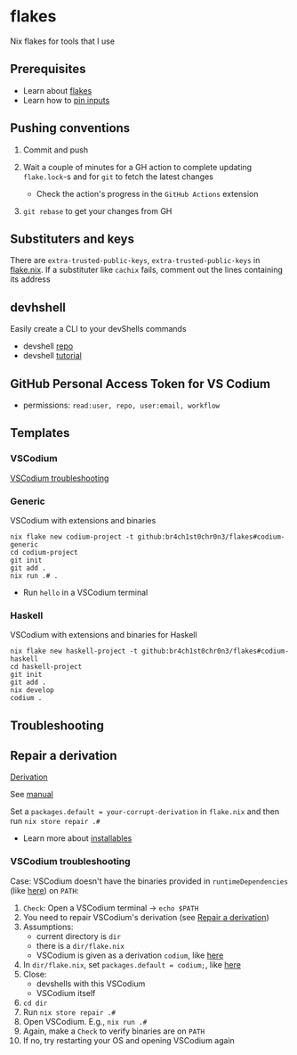 # flakes

Nix flakes for tools that I use

## Prerequisites

- Learn about [flakes](https://github.com/br4ch1st0chr0n3/the-little-things#flakes)
- Learn how to [pin inputs](https://nixos.org/manual/nix/unstable/command-ref/new-cli/nix3-flake.html#flake-references)

## Pushing conventions

1. Commit and push

1. Wait a couple of minutes for a GH action to complete updating `flake.lock`-s and for `git` to fetch the latest changes
   - Check the action's progress in the `GitHub Actions` extension

1. `git rebase` to get your changes from GH

## Substituters and keys

There are `extra-trusted-public-keys`, `extra-trusted-public-keys` in [flake.nix](./flake.nix). If a substituter like `cachix` fails, comment out the lines containing its address

## devhshell

Easily create a CLI to your devShells commands

- devshell [repo](https://github.com/numtide/devshell)
- devshell [tutorial](https://yuanwang.ca/posts/getting-started-with-flakes.html#numtidedevshell)

## GitHub Personal Access Token for VS Codium

- permissions: `read:user, repo, user:email, workflow`

## Templates

### VSCodium

[VSCodium troubleshooting](#vscodium-troubleshooting)

### Generic

VSCodium with extensions and binaries

   ```console
   nix flake new codium-project -t github:br4ch1st0chr0n3/flakes#codium-generic
   cd codium-project
   git init
   git add .
   nix run .# .
   ```

- Run `hello` in a VSCodium terminal

### Haskell

VSCodium with extensions and binaries for Haskell

   ```console
   nix flake new haskell-project -t github:br4ch1st0chr0n3/flakes#codium-haskell
   cd haskell-project
   git init
   git add .
   nix develop
   codium .
   ```

## Troubleshooting

## Repair a derivation

[Derivation](https://nixos.org/manual/nix/unstable/language/derivations.html?highlight=derivation#derivations)

See [manual](https://nixos.org/manual/nix/stable/command-ref/new-cli/nix3-store-repair.html)

Set a  `packages.default = your-corrupt-derivation` in `flake.nix` and then run `nix store repair .#`
   - Learn more about [installables](https://nixos.org/manual/nix/stable/command-ref/new-cli/nix.html?highlight=installable#installables)

### VSCodium troubleshooting

Case: VSCodium doesn't have the binaries provided in `runtimeDependencies` (like [here](https://github.com/br4ch1st0chr0n3/flakes/blob/7bab5d96658007f5ad0c72ec7805b5b4eb5a83dd/templates/codium/generic/flake.nix#L33)) on `PATH`:

   1. `Check`: Open a VSCodium terminal -> `echo $PATH`
   1. You need to repair VSCodium's derivation (see [Repair a derivation](#repair-a-derivation))
   1. Assumptions: 
      - current directory is `dir`
      - there is a `dir/flake.nix`
      - VSCodium is given as a derivation `codium`, like [here](https://github.com/br4ch1st0chr0n3/flakes/blob/53b2e4d8bb5fb34c50da1b45f06622bffdb9b7bf/templates/codium/generic/flake.nix#L25)
   1. In `dir/flake.nix`, set `packages.default = codium;`, like [here](https://github.com/br4ch1st0chr0n3/flakes/blob/53b2e4d8bb5fb34c50da1b45f06622bffdb9b7bf/templates/codium/generic/flake.nix#L37)
   1. Close:
      - devshells with this VSCodium
      - VSCodium itself
   1. `cd dir`
   1. Run `nix store repair .#`
   1. Open VSCodium. E.g., `nix run .#`
   1. Again, make a `Check` to verify binaries are on `PATH`
   1. If no, try restarting your OS and opening VSCodium again
